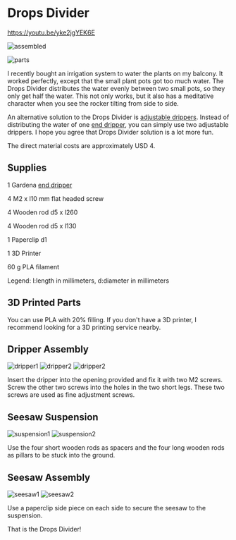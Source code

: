 # Drops Divider 

https://youtu.be/yke2jgYEK6E

![assembled](assembled.jpg)

![parts](parts.jpg)



I recently bought an irrigation system to water the plants on my balcony. It worked perfectly, except that the small plant pots got too much water. The Drops Divider distributes the water evenly between two small pots, so they only get half the water. This not only works, but it also has a meditative character when you see the rocker tilting from side to side.



An alternative solution to the Drops Divider is [adjustable drippers](https://www.gardena.com/de/produkte/bewasserung/micro-drip-system/regulierbarer-endtropfer/900914801/). Instead of distributing the water of one [end dripper](https://www.gardena.com/de/produkte/bewasserung/micro-drip-system/endtropfer-druckausgleichend/901161001/), you can simply use two adjustable drippers. I hope you agree that Drops Divider solution is a lot more fun.



The direct material costs are approximately USD 4.



## Supplies

1 Gardena [end dripper](https://www.gardena.com/de/produkte/bewasserung/micro-drip-system/endtropfer-druckausgleichend/901161001/)

4 M2 x l10 mm flat headed screw

4 Wooden rod d5 x l260

4 Wooden rod d5 x l130

1 Paperclip d1

1 3D Printer

60 g PLA filament



Legend: l:length in millimeters, d:diameter in millimeters

## 3D Printed Parts

You can use PLA with 20% filling. If you don't have a 3D printer, I recommend looking for a 3D printing service nearby.



## Dripper Assembly

![dripper1](dripper1.jpg)
![dripper2](dripper2.jpg)
![dripper2](dripper3.jpg)

Insert the dripper into the opening provided and fix it with two M2 screws. Screw the other two screws into the holes in the two short legs. These two screws are used as fine adjustment screws.



## Seesaw Suspension

![suspension1](suspension1.jpg)
![suspension2](suspension2.jpg)

Use the four short wooden rods as spacers and the four long wooden rods as pillars to be stuck into the ground.



## Seesaw Assembly

![seesaw1](seesaw1.jpg)
![seesaw2](seesaw2.jpg)


Use a paperclip side piece on each side to secure the seesaw to the suspension.



That is the Drops Divider!









